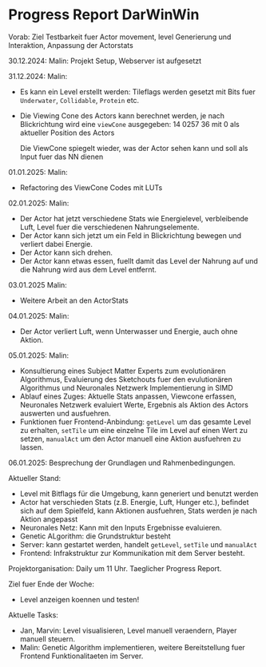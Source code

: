 # Progress Report DarWinWin

Vorab: Ziel Testbarkeit fuer Actor movement, level Generierung und Interaktion, Anpassung der Actorstats

30.12.2024: Malin: Projekt Setup, Webserver ist aufgesetzt

31.12.2024: Malin: 
- Es kann ein Level erstellt werden: Tileflags werden gesetzt mit Bits fuer `Underwater`, `Collidable`, `Protein` etc.
- Die Viewing Cone des Actors kann berechnet werden, je nach Blickrichtung wird eine `viewCone` ausgegeben: 
    14
   0257
    36  mit 0 als aktueller Position des Actors

  Die ViewCone spiegelt wieder, was der Actor sehen kann und soll als Input fuer das NN dienen

01.01.2025: Malin: 
- Refactoring des ViewCone Codes mit LUTs

02.01.2025: Malin:
- Der Actor hat jetzt verschiedene Stats wie Energielevel, verbleibende Luft, Level fuer die verschiedenen Nahrungselemente.
- Der Actor kann sich jetzt um ein Feld in Blickrichtung bewegen und verliert dabei Energie.
- Der Actor kann sich drehen.
- Der Actor kann etwas essen, fuellt damit das Level der Nahrung auf und die Nahrung wird aus dem Level entfernt.

03.01.2025 Malin:
- Weitere Arbeit an den ActorStats

04.01.2025: Malin: 
- Der Actor verliert Luft, wenn Unterwasser und Energie, auch ohne Aktion.

05.01.2025: Malin:
- Konsultierung eines Subject Matter Experts zum evolutionären Algorithmus, Evaluierung des Sketchouts fuer den evulutionären Algorithmus und Neuronales Netzwerk Implementierung in SIMD
- Ablauf eines Zuges: Aktuelle Stats anpassen, Viewcone erfassen, Neuronales Netzwerk evaluiert Werte, Ergebnis als Aktion des Actors auswerten und ausfuehren.
- Funktionen fuer Frontend-Anbindung: `getLevel` um das gesamte Level zu erhalten, `setTile` um eine einzelne Tile im Level auf einen Wert zu setzen, `manualAct` um den Actor manuell eine Aktion ausfuehren zu lassen.

06.01.2025: Besprechung der Grundlagen und Rahmenbedingungen.

Aktueller Stand:
- Level mit Bitflags für die Umgebung, kann generiert und benutzt werden
- Actor hat verschieden Stats (z.B. Energie, Luft, Hunger etc.), befindet sich auf dem Spielfeld, kann Aktionen ausfuehren, Stats werden je nach Aktion angepasst
- Neuronales Netz: Kann mit den Inputs Ergebnisse evaluieren.
- Genetic ALgorithm: die Grundstruktur besteht
- Server: kann gestartet werden, handelt `getLevel`, `setTile` und `manualAct`
- Frontend: Infrakstruktur zur Kommunikation mit dem Server besteht.

Projektorganisation: Daily um 11 Uhr. Taeglicher Progress Report.

Ziel fuer Ende der Woche:
- Level anzeigen koennen und testen!

Aktuelle Tasks:
- Jan, Marvin: Level visualisieren, Level manuell veraendern, Player manuell steuern.
- Malin: Genetic Algorithm implementieren, weitere Bereitstellung fuer Frontend Funktionalitaeten im Server.
